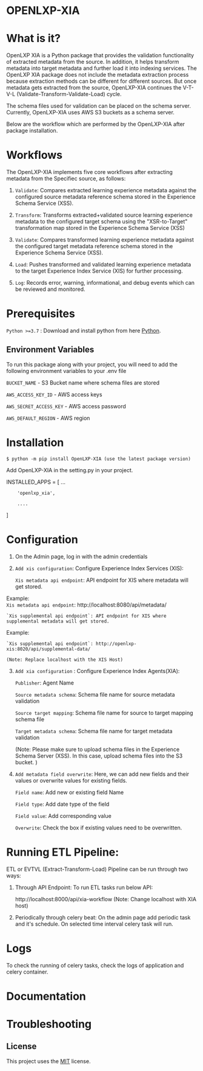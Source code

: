 
# OPENLXP-XIA
# What is it?
OpenLXP XIA is a Python package that provides the validation functionality of extracted metadata from the source. In addition, it helps transform metadata into target metadata and further load it into indexing services. The OpenLXP XIA package does not include the metadata extraction process because extraction methods can be different for different sources. But once metadata gets extracted from the source, OpenLXP-XIA continues the V-T-V-L  (Validate-Transform-Validate-Load) cycle. 

The schema files used for validation can be placed on the schema server. Currently, OpenLXP-XIA uses AWS S3 buckets as a schema server. 

Below are the workflow which are performed by the OpenLXP-XIA after package installation.


# Workflows
The OpenLXP-XIA implements five core workflows after extracting metadata from the Specifiec source, as follows:

1. `Validate`: Compares extracted learning experience metadata against the configured source metadata reference schema stored in the Experience Schema Service (XSS).

2. `Transform`: Transforms extracted+validated source learning experience metadata to the configured target schema using the "XSR-to-Target" transformation map stored in the Experience Schema Service (XSS)

3. `Validate`: Compares transformed learning experience metadata against the configured target metadata reference schema stored in the Experience Schema Service (XSS).

4. `Load`: Pushes transformed and validated learning experience metadata to the target Experience Index Service (XIS) for further processing.

5. `Log`: Records error, warning, informational, and debug events which can be reviewed and monitored.

# Prerequisites
`Python >=3.7` : Download and install python from here [Python](https://www.python.org/downloads/).


## Environment Variables

To run this package along with your project, you will need to add the following environment variables to your .env file


`BUCKET_NAME` - S3 Bucket name where schema files are stored

`AWS_ACCESS_KEY_ID` - AWS access keys

`AWS_SECRET_ACCESS_KEY` - AWS access password

`AWS_DEFAULT_REGION` - AWS region


# Installation

    $ python -m pip install OpenLXP-XIA (use the latest package version)

Add OpenLXP-XIA in the setting.py in your project.

INSTALLED_APPS = [
        ...
        
        'openlxp_xia',
        
        ....
]

# Configuration

1. On the Admin page, log in with the admin credentials 

2. `Add xis configuration`: Configure Experience Index Services (XIS): 

    `Xis metadata api endpoint`: API endpoint for XIS where metadata will get stored.

Example:  
    `Xis metadata api endpoint`: http://localhost:8080/api/metadata/

    `Xis supplemental api endpoint`: API endpoint for XIS where supplemental metadata will get stored.

Example: 

    `Xis supplemental api endpoint`: http://openlxp-xis:8020/api/supplemental-data/

    (Note: Replace localhost with the XIS Host)


3.  `Add xia configuration` : Configure Experience Index Agents(XIA):

    `Publisher`: Agent Name
    
    `Source metadata schema`: Schema file name for source metadata validation
    
    `Source target mapping`: Schema file name for source to target mapping schema file
    
    `Target metadata schema`: Schema file name for target metadata validation

    (Note: Please make sure to upload schema files in the Experience Schema Server (XSS). In this case, upload schema files into the S3 bucket. )


4. `Add metadata field overwrite`: Here, we can add new fields and their values or overwrite values for existing fields.

    `Field name`: Add new or existing field Name
    
    `Field type`: Add date type of the field
    
    `Field value`: Add corresponding value
    
    `Overwrite`: Check the box if existing values need to be overwritten.

# Running ETL Pipeline:

ETL or EVTVL (Extract-Transform-Load) Pipeline can be run through two ways:

1. Through API Endpoint:
To run ETL tasks run below API:
    
    http://localhost:8000/api/xia-workflow
(Note: Change localhost with XIA host)

2. Periodically through celery beat: 
 On the admin page add periodic task and it's schedule. On selected time interval celery task will run.


# Logs
To check the running of celery tasks, check the logs of application and celery container.

# Documentation

# Troubleshooting


## License

 This project uses the [MIT](http://www.apache.org/licenses/LICENSE-2.0) license.
  
